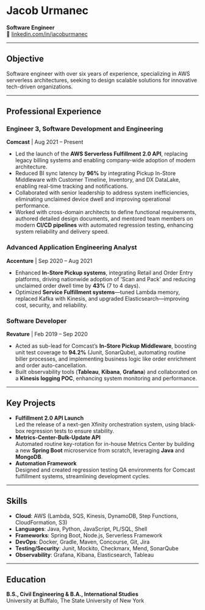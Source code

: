 # Jacob Urmanec

**Software Engineer**  
🔗 [linkedin.com/in/jacoburmanec](https://linkedin.com/in/jacoburmanec)

---

## Objective

Software engineer with over six years of experience, specializing in AWS serverless architectures, seeking to design scalable solutions for innovative tech-driven organizations.

---

## Professional Experience

### Engineer 3, Software Development and Engineering  
**Comcast** | Aug 2021 – Present  
- Led the launch of the **AWS Serverless Fulfillment 2.0 API**, replacing legacy billing systems and enabling company-wide adoption of modern architecture.  
- Reduced BI sync latency by **96%** by integrating Pickup In-Store Middleware with Customer Timeline, Inventory, and DX DataLake, enabling real-time tracking and notifications.  
- Collaborated with senior leadership to address system inefficiencies, eliminating unclaimed device dwell and improving operational performance.  
- Worked with cross-domain architects to define functional requirements, authored detailed design documents, and mentored team members on modern **CI/CD pipelines** with automated regression testing, enhancing system reliability and delivery speed.

### Advanced Application Engineering Analyst  
**Accenture** | Sep 2020 – Aug 2021  
- Enhanced **In-Store Pickup systems**, integrating Retail and Order Entry platforms, driving nationwide adoption of ‘Scan and Pack’ and reducing unclaimed order dwell time by **43%** (7 to 4 days).  
- Optimized **Service Fulfillment systems**—tuned Lambda memory, replaced Kafka with Kinesis, and upgraded Elasticsearch—improving cost, security, and reliability.

### Software Developer  
**Revature** | Feb 2019 – Sep 2020  
- Acted as sub-lead for Comcast’s **In-Store Pickup Middleware**, boosting unit test coverage to **94.2%** (Junit, SonarQube), automating routine biller processes, and implementing business logic like order enrichment and order auto-cancellation.  
- Built observability tools (**Tableau**, **Kibana**, **Grafana**) and collaborated on a **Kinesis logging POC**, enhancing system monitoring and performance.

---

## Key Projects

- **Fulfillment 2.0 API Launch**  
  Led the release of a next-gen Xfinity orchestration system, using black-box regression tests to ensure stability.  
- **Metrics-Center-Bulk-Update API**  
  Automated routine key-rotation for in-house Metrics Center by building a new **Spring Boot** microservice from scratch, leveraging **Java** and **MongoDB**.  
- **Automation Framework**  
  Designed and created regression testing QA environments for Comcast fulfillment systems, streamlining development cycles.

---

## Skills

- **Cloud**: AWS (Lambda, SQS, Kinesis, DynamoDB, Step Functions, CloudFormation, S3)  
- **Languages**: Java, Python, JavaScript, PL/SQL, Shell  
- **Frameworks**: Spring Boot, Node.js, Serverless Framework  
- **DevOps**: Docker, Gradle, Maven, Concourse, Git, Jira  
- **Testing/Security**: Junit, Mockito, Checkmarx, Mend, SonarQube  
- **Observability**: Grafana, Kibana, Elasticsearch, Tableau

---

## Education

**B.S., Civil Engineering & B.A., International Studies**  
University at Buffalo, The State University of New York